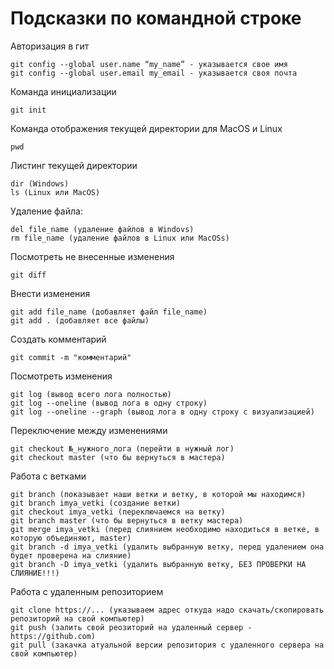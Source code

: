 # Подсказки по командной строке

Авторизация в гит

```
git config --global user.name “my_name” - указывается свое имя
git config --global user.email my_email - указывается своя почта
```

Команда инициализации 
```
git init
```

Команда отображения текущей директории для MacOS и Linux
```
pwd
```

Листинг текущей директории
```
dir (Windows)
ls (Linux или MacOS)
```

Удаление файла:
```
del file_name (удаление файлов в Windovs)
rm file_name (удаление файлов в Linux или MacOSs)
```

Посмотреть не внесенные изменения
```
git diff
```

Внести изменения
```
git add file_name (добавляет файл file_name)
git add . (добавляет все файлы)
```

Создать комментарий
```
git commit -m "комментарий"
```

Посмотреть изменения
```
git log (вывод всего лога полностью)
git log --oneline (вывод лога в одну строку)
git log --oneline --graph (вывод лога в одну строку с визуализацией)
```

Переключение между изменениями
```
git checkout №_нужного_лога (перейти в нужный лог)
git checkout master (что бы вернуться в мастера)
```

Работа с ветками
```
git branch (показывает наши ветки и ветку, в которой мы находимся)
git branch imya_vetki (создание ветки)
git checkout imya_vetki (переключаемся на ветку)
git branch master (что бы вернуться в ветку мастера)
git merge imya_vetki (перед слиянием необходимо находиться в ветке, в которую объединяют, master)
git branch -d imya_vetki (удалить выбранную ветку, перед удалением она будет проверена на слияние)
git branch -D imya_vetki (удалить выбранную ветку, БЕЗ ПРОВЕРКИ НА СЛИЯНИЕ!!!)
```

Работа с удаленным репозиторием
```
git clone https://... (указываем адрес откуда надо скачать/скопировать репозиторий на свой компьютер)
git push (залить свой реозиторий на удаленный сервер - https://github.com)
git pull (закачка атуальной версии репозитория с удаленного сервера на свой компьютер)
```